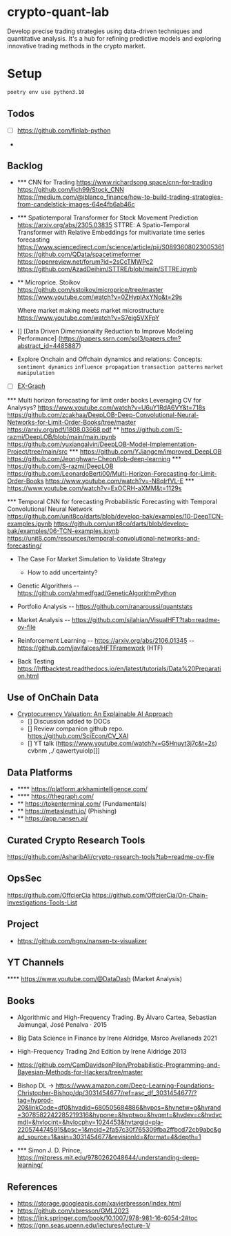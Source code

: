 # crypto-quant-lab
Develop precise trading strategies using data-driven techniques and quantitative analysis. It's a hub for refining predictive models and exploring innovative trading methods in the crypto market.

# Setup

```bash
poetry env use python3.10
```

## Todos

- [ ] https://github.com/finlab-python
- 


## Backlog
- *** CNN for Trading
  https://www.richardsong.space/cnn-for-trading
  https://github.com/lich99/Stock_CNN
  https://medium.com/@iblanco_finance/how-to-build-trading-strategies-from-candelstick-images-64e4fb6ab46c

- *** Spatiotemporal Transformer for Stock Movement Prediction
  https://arxiv.org/abs/2305.03835
  STTRE: A Spatio-Temporal Transformer with Relative Embeddings for multivariate time series forecasting
  https://www.sciencedirect.com/science/article/pii/S0893608023005361
  https://github.com/QData/spacetimeformer
  https://openreview.net/forum?id=2sCcTMWPc2
  https://github.com/AzadDeihim/STTRE/blob/main/STTRE.ipynb
  




- ** Microprice. Stoikov
  https://github.com/sstoikov/microprice/tree/master
  https://www.youtube.com/watch?v=0ZHypIAxYNo&t=29s

  Where market making meets market microstructure
  https://www.youtube.com/watch?v=S7eig5VXFpY
- [] [Data Driven Dimensionality Reduction to Improve Modeling Performance] (https://papers.ssrn.com/sol3/papers.cfm?abstract_id=4485887)

- Explore Onchain and Offchain dynamics and relations:
Concepts: `sentiment dynamics` `influence propagation` `transaction patterns` `market manipulation` 
- [ ] [EX-Graph](https://ex-graph.pages.dev/) 

*** Multi horizon forecasting for limit order books
    Leveraging CV for Analysys?
    https://www.youtube.com/watch?v=U6uY1RdA6VY&t=718s
    https://github.com/zcakhaa/DeepLOB-Deep-Convolutional-Neural-Networks-for-Limit-Order-Books/tree/master
    https://arxiv.org/pdf/1808.03668.pdf
    ** https://github.com/S-razmi/DeepLOB/blob/main/main.ipynb
    https://github.com/yuxiangalvin/DeepLOB-Model-Implementation-Project/tree/main/src
    *** https://github.com/YJiangcm/improved_DeepLOB
    https://github.com/Jeonghwan-Cheon/lob-deep-learning
    *** https://github.com/S-razmi/DeepLOB
    https://github.com/LeonardoBerti00/Multi-Horizon-Forecasting-for-Limit-Order-Books
    https://www.youtube.com/watch?v=-N8qIrfVL-E
    *** https://www.youtube.com/watch?v=ExOCRH-aXMM&t=1129s

*** Temporal CNN for forecasting
    Probabilistic Forecasting with Temporal Convolutional Neural Network
    https://github.com/unit8co/darts/blob/develop-bak/examples/10-DeepTCN-examples.ipynb
    https://github.com/unit8co/darts/blob/develop-bak/examples/06-TCN-examples.ipynb
    https://unit8.com/resources/temporal-convolutional-networks-and-forecasting/



- The Case For Market Simulation to Validate Strategy
    - How to add uncertainty? 

- Genetic Algorithms
-- https://github.com/ahmedfgad/GeneticAlgorithmPython

- Portfolio Analysis
-- https://github.com/ranaroussi/quantstats

- Market Analysis
-- https://github.com/silahian/VisualHFT?tab=readme-ov-file

- Reinforcement Learning
-- https://arxiv.org/abs/2106.01345
-- https://github.com/javifalces/HFTFramework (HTF)

- Back Testing
https://hftbacktest.readthedocs.io/en/latest/tutorials/Data%20Preparation.html

## Use of OnChain Data
- [Cryptocurrency Valuation: An Explainable AI Approach](https://arxiv.org/pdf/2201.12893.pdf)
  - [] Discussion added to DOCs
  - [] Review companion github repo. https://github.com/SciEcon/CV_XAI
  - [] YT talk (https://www.youtube.com/watch?v=G5Hnuyt3j7c&t=2s)
 cvbnm ,./  qawertyuiolp[]\]  

## Data Platforms
- **** https://platform.arkhamintelligence.com/
- **** https://thegraph.com/
- **   https://tokenterminal.com/    (Fundamentals)
- **   https://metasleuth.io/        (Phishing)
- **   https://app.nansen.ai/

## Curated Crypto Research Tools 
https://github.com/AsharibAli/crypto-research-tools?tab=readme-ov-file

## OpsSec

https://github.com/OffcierCia
https://github.com/OffcierCia/On-Chain-Investigations-Tools-List

## Project

- https://github.com/hgnx/nansen-tx-visualizer

## YT Channels
**** https://www.youtube.com/@DataDash  (Market Analysis)

## Books

- Algorithmic and High-Frequency Trading. 
  By Álvaro Cartea, Sebastian Jaimungal, José Penalva · 2015

- Big Data Science in Finance
  by Irene Aldridge, Marco Avellaneda 2021

- High-Frequency Trading 2nd Edition
  by Irene Aldridge 2013

- https://github.com/CamDavidsonPilon/Probabilistic-Programming-and-Bayesian-Methods-for-Hackers/tree/master

- Bishop DL -> https://www.amazon.com/Deep-Learning-Foundations-Christopher-Bishop/dp/3031454677/ref=asc_df_3031454677/?tag=hyprod-20&linkCode=df0&hvadid=680505684886&hvpos=&hvnetw=g&hvrand=3078582242285219316&hvpone=&hvptwo=&hvqmt=&hvdev=c&hvdvcmdl=&hvlocint=&hvlocphy=1024453&hvtargid=pla-2205744745915&psc=1&mcid=2fa57c30f765309fba2ffbcd72cb9abc&gad_source=1&asin=3031454677&revisionId=&format=4&depth=1

- *** Simon J. D. Prince, https://mitpress.mit.edu/9780262048644/understanding-deep-learning/
## References
- https://storage.googleapis.com/xavierbresson/index.html
- https://github.com/xbresson/GML2023
- https://link.springer.com/book/10.1007/978-981-16-6054-2#toc
- https://gnn.seas.upenn.edu/lectures/lecture-1/